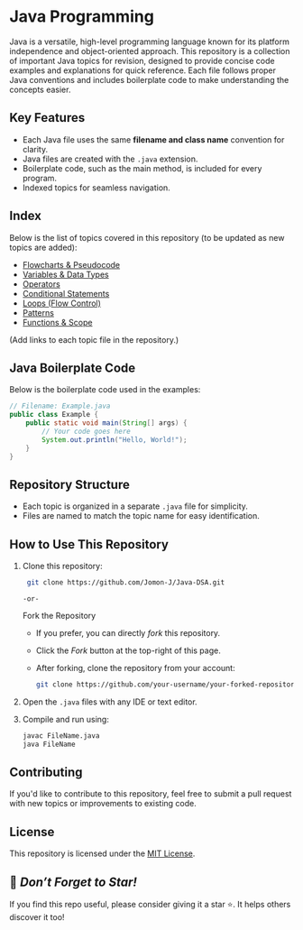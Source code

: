 # Java Programming

Java is a versatile, high-level programming language known for its platform independence and object-oriented approach. This repository is a collection of important Java topics for revision, designed to provide concise code examples and explanations for quick reference. Each file follows proper Java conventions and includes boilerplate code to make understanding the concepts easier.

## Key Features
- Each Java file uses the same **filename and class name** convention for clarity.
- Java files are created with the `.java` extension.
- Boilerplate code, such as the main method, is included for every program.
- Indexed topics for seamless navigation.

## Index
Below is the list of topics covered in this repository (to be updated as new topics are added):
- <a href="">Flowcharts & Pseudocode</a>
- <a href="">Variables & Data Types</a>
- <a href="">Operators</a>
- <a href="">Conditional Statements</a>
- <a href="">Loops (Flow Control)</a>
- <a href="">Patterns</a>
- <a href="">Functions & Scope</a>

(Add links to each topic file in the repository.)

## Java Boilerplate Code
Below is the boilerplate code used in the examples:

```java
// Filename: Example.java
public class Example {
    public static void main(String[] args) {
        // Your code goes here
        System.out.println("Hello, World!");
    }
}
```

## Repository Structure
- Each topic is organized in a separate `.java` file for simplicity.
- Files are named to match the topic name for easy identification.

## How to Use This Repository
1. Clone this repository:
   ```bash
    git clone https://github.com/Jomon-J/Java-DSA.git
   ```
   `-or-`
   
   Fork the Repository
   - If you prefer, you can directly *fork* this repository.
   - Click the *Fork* button at the top-right of this page.
   - After forking, clone the repository from your account:

     ```bash
     git clone https://github.com/your-username/your-forked-repository.git
     ```
    
3. Open the `.java` files with any IDE or text editor.
4. Compile and run using:
    ```bash
    javac FileName.java
    java FileName
    ```
    
## Contributing
If you'd like to contribute to this repository, feel free to submit a pull request with new topics or improvements to existing code.

## License
This repository is licensed under the <a href="https://github.com/Jomon-J/Java-DSA/blob/main/LICENSE">MIT License</a>.

## 🌟 *Don’t Forget to Star!*
If you find this repo useful, please consider giving it a star ⭐. It helps others discover it too!
